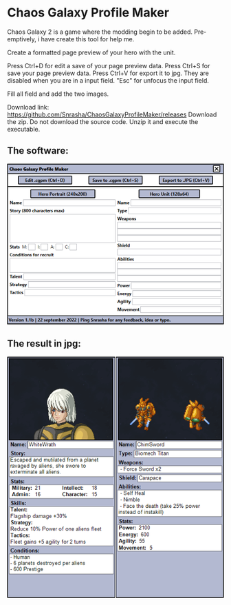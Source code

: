 # Chaos Galaxy Profile Maker
Chaos Galaxy 2 is a game where the modding begin to be added. Pre-emptively, i have create this tool for help me.

Create a formatted page preview of your hero with the unit.

Press Ctrl+D for edit a save of your page preview data.
Press Ctrl+S for save your page preview data.
Press Ctrl+V for export it to jpg.
They are disabled when you are in a input field. "Esc" for unfocus the input field.

Fill all field and add the two images.

Download link:
https://github.com/Snrasha/ChaosGalaxyProfileMaker/releases
Download the zip. Do not download the source code.
Unzip it and execute the executable.

## The software:
![Alt text](Software.png)

## The result in jpg:
![Alt text](WhiteWrath.jpg)
